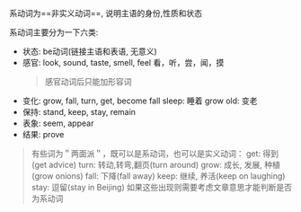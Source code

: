 系动词为==非实义动词==, 说明主语的身份,性质和状态

系动词主要分为一下六类:
- 状态: be动词(链接主语和表语, 无意义)
- 感官: look, sound, taste, smell, feel   看，听，尝，闻，摸
	> 感官动词后只能加形容词	
- 变化: grow, fall, turn, get, become
	fall sleep: 睡着
	grow old: 变老
- 保持: stand, keep, stay, remain
- 表象: seem, appear
- 结果: prove

>有些词为＂两面派＂，既可以是系动词，也可以是实义动词：
>	get: 得到(get advice)
>	turn: 转动,转弯,翻页(turn around)
>	grow: 成长, 发展, 种植(grow onions)
>	fall: 下降(fall away)
>	keep: 继续, 养活(keep on laughing)
>	stay: 逗留(stay in Beijing)
>如果这些出现则需要考虑文章意思才能判断是否为系动词